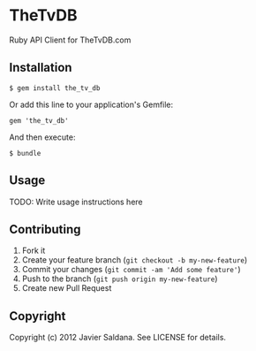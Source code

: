 # TheTvDB

Ruby API Client for TheTvDB.com

## Installation

    $ gem install the_tv_db

Or add this line to your application's Gemfile:

    gem 'the_tv_db'

And then execute:

    $ bundle

## Usage

TODO: Write usage instructions here

## Contributing

1. Fork it
2. Create your feature branch (`git checkout -b my-new-feature`)
3. Commit your changes (`git commit -am 'Add some feature'`)
4. Push to the branch (`git push origin my-new-feature`)
5. Create new Pull Request

## Copyright

Copyright (c) 2012 Javier Saldana. See LICENSE for details.
